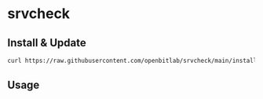 # srvcheck


## Install & Update
```bash 
curl https://raw.githubusercontent.com/openbitlab/srvcheck/main/install.sh | bash -e
```

## Usage
